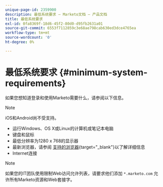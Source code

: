 ```yaml
---
unique-page-id: 2359900
description: 最低系统要求 — Marketo文档 — 产品文档
title: 最低系统要求
exl-id: 0fa8369f-18d6-45f2-80d0-d95fb2631a01
source-git-commit: 6553f7112859c3e68ae798cab630ed3dce4765ea
workflow-type: tm+mt
source-wordcount: '0'
ht-degree: 0%

---
```


# 最低系统要求 {#minimum-system-requirements}

如果您想知道登录和使用Marketo需要什么，请参阅以下信息。

>[!NOTE]
>
>iOS和Android尚不受支持。

* 运行Windows、OS X或Linux的计算机或笔记本电脑
* 键盘和鼠标
* 最低分辨率为1280 x 768的显示器
* 最新浏览器，请参阅 [支持的浏览器](/help/marketo/product-docs/administration/setup-administration/supported-browsers.md){target=&quot;_blank&quot;}以了解详细信息
* Internet连接

>[!NOTE]
>
>如果您的IT团队使用限制Web访问允许列表，请要求他们添加 `*.marketo.com` 允许所有Marketo资源和Web套接字。
